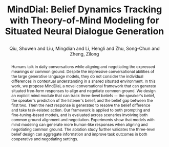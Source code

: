 ---
layout: pub
type: inproceedings
key: highie
title: >
    MindDial: Belief Dynamics Tracking with Theory-of-Mind Modeling for Situated Neural Dialogue Generation
author: Qiu, Shuwen and Liu, Mingdian and Li, Hengli and Zhu, Song-Chun and Zheng, Zilong
abbr: SIGDIAL'24
misc: (also in <a href="https://tomworkshop.github.io/" >Workshop on Theory-of-Mind at ICML 2023</a>)
# booktitle: Workshop on Theory-of-Mind at Fortieth International Conference on Machine Learning (ICML)
booktitle: SIGDIAL
award: Oral
correspondence: Zheng, Zilong
year: 2024
selected: false
arxiv: 2306.15253
abstract: >
    Humans talk in daily conversations while aligning and negotiating the expressed meanings or common ground. Despite the impressive conversational abilities of the large generative language models, they do not consider the individual differences in contextual understanding in a shared situated environment. In this work, we propose MindDial, a novel conversational framework that can generate situated free-form responses to align and negotiate common ground. We design an explicit mind module that can track three-level beliefs -- the speaker's belief, the speaker's prediction of the listener's belief, and the belief gap between the first two. Then the next response is generated to resolve the belief difference and take task-related action. Our framework is applied to both prompting and fine-tuning-based models, and is evaluated across scenarios involving both common ground alignment and negotiation. Experiments show that models with mind modeling can generate more human-like responses when aligning and negotiating common ground. The ablation study further validates the three-level belief design can aggregate information and improve task outcomes in both cooperative and negotiating settings.

bibtex: >
    @inproceedings{qiu2023minddial,
        title={MindDial: Belief Dynamics Tracking with Theory-of-Mind Modeling for Situated Neural Dialogue Generation},
        author={Qiu, Shuwen and Liu, Mingdian and Li, Hengli and Zhu, Song-Chun and Zheng, Zilong},
        booktitle={Proceedings of the 25th Annual Meeting of the Special Interest Group on Discourse and Dialogue},
        year={2023}
    }
---